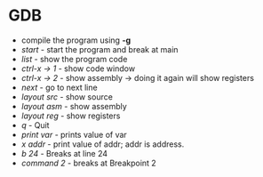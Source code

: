 # GDB
- compile the program using __-g__
- _start_ - start the program and break at main
- _list_ - show the program code
- _ctrl-x -> 1_ - show code window
- _ctrl-x -> 2_ - show assembly -> doing it again will show registers
- _next_ - go to next line
- _layout src_ - show source
- _layout asm_ - show assembly
- _layout reg_ - show registers
- _q_ - Quit
- _print var_ - prints value of var
- _x addr_ - print value of addr; addr is address.
- _b 24_ - Breaks at line 24
- _command 2_ - breaks at Breakpoint 2